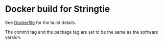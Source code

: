# Docker build for Stringtie

See [Dockerfile](./Dockerfile) for the build details.

The commit tag and the package tag are set to be the same as the software version.
